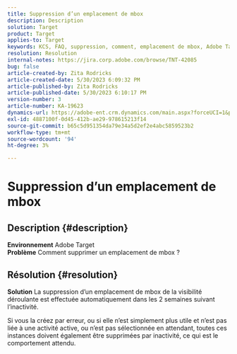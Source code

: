 ```yaml
---
title: Suppression d’un emplacement de mbox
description: Description
solution: Target
product: Target
applies-to: Target
keywords: KCS, FAQ, suppression, comment, emplacement de mbox, Adobe Target
resolution: Resolution
internal-notes: https://jira.corp.adobe.com/browse/TNT-42085
bug: false
article-created-by: Zita Rodricks
article-created-date: 5/30/2023 6:09:32 PM
article-published-by: Zita Rodricks
article-published-date: 5/30/2023 6:10:17 PM
version-number: 3
article-number: KA-19623
dynamics-url: https://adobe-ent.crm.dynamics.com/main.aspx?forceUCI=1&pagetype=entityrecord&etn=knowledgearticle&id=d9045f1c-15ff-ed11-8f6e-6045bd006b25
exl-id: 4887100f-0d45-412b-ae29-978615213f14
source-git-commit: b65c5d951354da79e34a5d2ef2e4abc5859523b2
workflow-type: tm+mt
source-wordcount: '94'
ht-degree: 3%

---
```


# Suppression d’un emplacement de mbox

## Description {#description}

<b>Environnement</b>
Adobe Target<br><b>Problème</b>
Comment supprimer un emplacement de mbox ?

## Résolution {#resolution}


<b>Solution</b>
La suppression d’un emplacement de mbox de la visibilité déroulante est effectuée automatiquement dans les 2 semaines suivant l’inactivité.

Si vous la créez par erreur, ou si elle n’est simplement plus utile et n’est pas liée à une activité active, ou n’est pas sélectionnée en attendant, toutes ces instances doivent également être supprimées par inactivité, ce qui est le comportement attendu.
